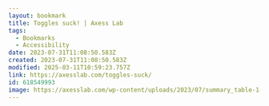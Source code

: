 ```yaml
---
layout: bookmark
title: Toggles suck! | Axess Lab
tags:
  - Bookmarks
  - Accessibility
date: 2023-07-31T11:08:50.583Z
created: 2023-07-31T11:08:50.583Z
modified: 2025-03-11T10:59:23.757Z
link: https://axesslab.com/toggles-suck/
id: 618549993
image: https://axesslab.com/wp-content/uploads/2023/07/summary_table-1-400x356.png
---
```

